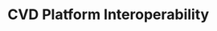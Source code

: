 # CVD Platform Interoperability

<!-- 

Everybody has their own platform. Can they interact? Are we doomed to email as the greatest common factor?

Solution looks like APIs and message formats. 

Formats cover both syntax and semantics.
Semantics will be important. We don't always mean the same things even when we use the same words. (Undetected homograph problems.)

Authentication, identity, and authorization will be significant factors. Identity of individual humans. Identity of organizations. Relationships between organizations. Different individuals in various roles. A developer might work on lots of open source projects in addition to their day job at a vendor. What expectations are there for sharing?

Group management will be an issue. Are groups local to a specific organization? Can they be shared? Is my ``Unix'' peer the same as your redhat + hp + ibm + apple (no?) and how can we tell?

Membership -- employees move around. What expectations are there for use of personal accounts vs org-managed ones?
-->

